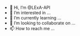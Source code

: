 - 👋 Hi, I’m @LExA-API
- 👀 I’m interested in ...
- 🌱 I’m currently learning ...
- 💞️ I’m looking to collaborate on ...
- 📫 How to reach me ...

<!---
LExA-API/LExA-API is a ✨ special ✨ repository because its `README.md` (this file) appears on your GitHub profile.
You can click the Preview link to take a look at your changes.
--->
